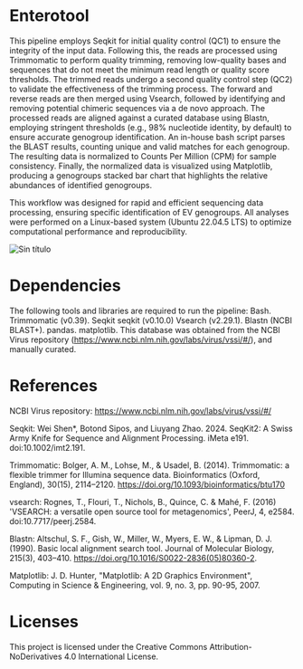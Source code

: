 # Enterotool

This pipeline employs Seqkit for initial quality control (QC1) to ensure the integrity of the input data. Following this, the reads are processed using Trimmomatic to perform quality trimming, removing low-quality bases and sequences that do not meet the minimum read length or quality score thresholds. The trimmed reads undergo a second quality control step (QC2) to validate the effectiveness of the trimming process. The forward and reverse reads are then merged using Vsearch, followed by identifying and removing potential chimeric sequences via a de novo approach. The processed reads are aligned against a curated database using Blastn, employing stringent thresholds (e.g., 98% nucleotide identity, by default) to ensure accurate genogroup identification. An in-house bash script parses the BLAST results, counting unique and valid matches for each genogroup. The resulting data is normalized to Counts Per Million (CPM) for sample consistency. Finally, the normalized data is visualized using Matplotlib, producing a genogroups stacked bar chart that highlights the relative abundances of identified genogroups.

This workflow was designed for rapid and efficient sequencing data processing, ensuring specific identification of EV genogroups. All analyses were performed on a Linux-based system (Ubuntu 22.04.5 LTS) to optimize computational performance and reproducibility.

![Sin título](https://github.com/user-attachments/assets/5094931f-be2f-4f83-aaf9-fca1707bd68f)

# Dependencies

The following tools and libraries are required to run the pipeline:
Bash.
Trimmomatic (v0.39).
Seqkit seqkit (v0.10.0)
Vsearch (v2.29.1).
Blastn (NCBI BLAST+).
pandas.
matplotlib.
This database was obtained from the NCBI Virus repository (https://www.ncbi.nlm.nih.gov/labs/virus/vssi/#/), and manually curated.

# References

NCBI Virus repository: https://www.ncbi.nlm.nih.gov/labs/virus/vssi/#/

Seqkit:
Wei Shen\*, Botond Sipos, and Liuyang Zhao. 2024. SeqKit2: A Swiss Army Knife for Sequence and Alignment Processing. iMeta e191. doi:10.1002/imt2.191.

Trimmomatic:
Bolger, A. M., Lohse, M., & Usadel, B. (2014). Trimmomatic: a flexible trimmer for Illumina sequence data. Bioinformatics (Oxford, England), 30(15), 2114–2120. https://doi.org/10.1093/bioinformatics/btu170

vsearch:
Rognes, T., Flouri, T., Nichols, B., Quince, C. & Mahé, F. (2016) 'VSEARCH: a versatile open source tool for metagenomics', PeerJ, 4, e2584. doi:10.7717/peerj.2584.

Blastn:
Altschul, S. F., Gish, W., Miller, W., Myers, E. W., & Lipman, D. J. (1990). Basic local alignment search tool. Journal of Molecular Biology, 215(3), 403–410. https://doi.org/10.1016/S0022-2836(05)80360-2.

Matplotlib:
J. D. Hunter, "Matplotlib: A 2D Graphics Environment", Computing in Science & Engineering, vol. 9, no. 3, pp. 90-95, 2007.

# Licenses

This project is licensed under the Creative Commons Attribution-NoDerivatives 4.0 International License.
